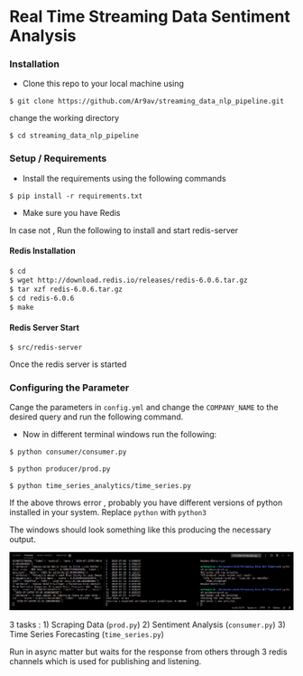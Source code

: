 # Real Time Streaming Data Sentiment Analysis 

### Installation
- Clone this repo to your local machine using
```shell
$ git clone https://github.com/Ar9av/streaming_data_nlp_pipeline.git
```
change the working directory

```shell
$ cd streaming_data_nlp_pipeline
```

### Setup / Requirements

- Install the requirements using the following commands

```shell
$ pip install -r requirements.txt
```

- Make sure you have Redis

In case not , Run the following to install and start redis-server

#### Redis Installation

```shell
$ cd
$ wget http://download.redis.io/releases/redis-6.0.6.tar.gz
$ tar xzf redis-6.0.6.tar.gz
$ cd redis-6.0.6
$ make
```

#### Redis Server Start

```shell
$ src/redis-server
```


Once the redis server is started 

### Configuring the Parameter

Cange the parameters in ``config.yml`` and change the ``COMPANY_NAME`` to the desired query and run the following command.


- Now in different terminal windows run the following:

```shell
$ python consumer/consumer.py
```

```shell
$ python producer/prod.py
```

```shell
$ python time_series_analytics/time_series.py
```

If the above throws error , probably you have different versions of python installed in your system.
Replace ``python`` with ``python3``

The windows should look something like this producing the necessary output.

![3-terminals](https://github.com/Ar9av/streaming_data_nlp_pipeline/blob/master/resources/terminals.png)


3 tasks : 1) Scraping Data (``prod.py``)
          2) Sentiment Analysis (``consumer.py``)
          3) Time Series Forecasting (``time_series.py``)

Run in async matter but waits for the response from others through 3 redis channels which is used for publishing and listening.


